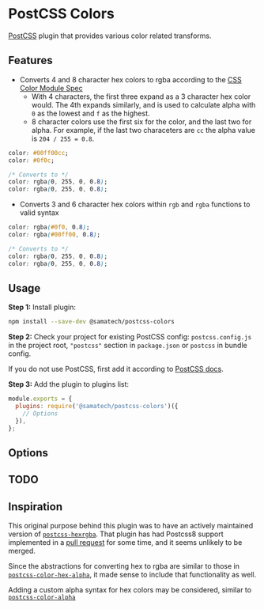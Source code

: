 # PostCSS Colors

[PostCSS](https://github.com/postcss/postcss) plugin that provides various color related transforms.

## Features

- Converts 4 and 8 character hex colors to rgba according to the [CSS Color Module Spec](https://www.w3.org/TR/css-color-4/#hex-notation)
  - With 4 characters, the first three expand as a 3 character hex color would. The 4th expands similarly, and is used to calculate alpha with `0` as the lowest and `f` as the highest.
  - 8 character colors use the first six for the color, and the last two for alpha. For example, if the last two characeters are `cc` the alpha value is `204 / 255 = 0.8`.
```css
color: #00ff00cc;
color: #0f0c;

/* Converts to */
color: rgba(0, 255, 0, 0.8);
color: rgba(0, 255, 0, 0.8);
```

- Converts 3 and 6 character hex colors within `rgb` and `rgba` functions to valid syntax

```css
color: rgba(#0f0, 0.8);
color: rgba(#00ff00, 0.8);

/* Converts to */
color: rgba(0, 255, 0, 0.8);
color: rgba(0, 255, 0, 0.8);
```

## Usage

**Step 1:** Install plugin:

```sh
npm install --save-dev @samatech/postcss-colors
```

**Step 2:** Check your project for existing PostCSS config: `postcss.config.js`
in the project root, `"postcss"` section in `package.json`
or `postcss` in bundle config.

If you do not use PostCSS, first add it according to [PostCSS docs].

**Step 3:** Add the plugin to plugins list:

```javascript
module.exports = {
  plugins: require('@samatech/postcss-colors')({
    // Options
  }),
};
```

[PostCSS docs]: https://github.com/postcss/postcss#usage


## Options

## TODO

## Inspiration

This original purpose behind this plugin was to have an actively maintained version of [`postcss-hexrgba`](https://github.com/madeleineostoja/postcss-hexrgba). That plugin has had Postcss8 support implemented in a [pull request](https://github.com/hudochenkov/postcss-hexrgba#migrate-to-postcss-8) for some time, and it seems unlikely to be merged.

Since the abstractions for converting hex to rgba are similar to those in [`postcss-color-hex-alpha`](https://github.com/postcss/postcss-color-hex-alpha), it made sense to include that functionality as well.

Adding a custom alpha syntax for hex colors may be considered, similar to [`postcss-color-alpha`](https://github.com/avanes/postcss-color-alpha)

